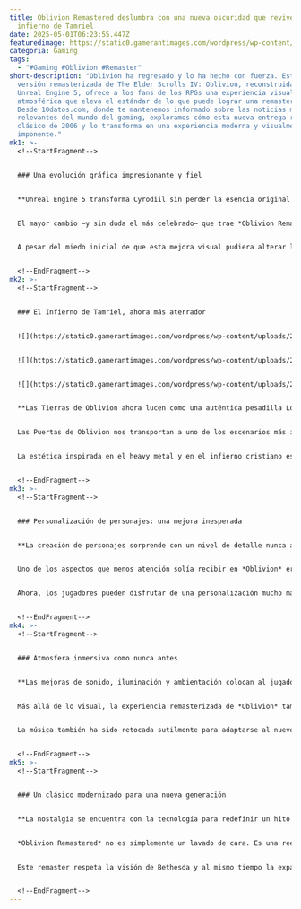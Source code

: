 ```yaml
---
title: Oblivion Remastered deslumbra con una nueva oscuridad que revive el
  infierno de Tamriel
date: 2025-05-01T06:23:55.447Z
featuredimage: https://static0.gamerantimages.com/wordpress/wp-content/uploads/2025/04/oblivion-remastered-planes-of-oblivion.jpg?q=70&fit=crop&w=1140&h=&dpr=1
categoria: Gaming
tags:
  - "#Gaming #Oblivion #Remaster"
short-description: "Oblivion ha regresado y lo ha hecho con fuerza. Esta nueva
  versión remasterizada de The Elder Scrolls IV: Oblivion, reconstruida con
  Unreal Engine 5, ofrece a los fans de los RPGs una experiencia visual y
  atmosférica que eleva el estándar de lo que puede lograr una remasterización.
  Desde 10datos.com, donde te mantenemos informado sobre las noticias más
  relevantes del mundo del gaming, exploramos cómo esta nueva entrega revive el
  clásico de 2006 y lo transforma en una experiencia moderna y visualmente
  imponente."
mk1: >-
  <!--StartFragment-->


  ### Una evolución gráfica impresionante y fiel


  **Unreal Engine 5 transforma Cyrodiil sin perder la esencia original del juego.**


  El mayor cambio —y sin duda el más celebrado— que trae *Oblivion Remastered* es su transformación gráfica. Gracias al uso del potente motor Unreal Engine 5, esta nueva versión muestra un salto abismal en cuanto a fidelidad visual respecto a la entrega original del 2006. Luces volumétricas, sombras dinámicas, partículas realistas y texturas detalladas hacen que el mundo de Cyrodiil cobre vida como nunca antes.


  A pesar del miedo inicial de que esta mejora visual pudiera alterar la identidad artística del título original, los desarrolladores han sabido conservar el estilo característico de *Oblivion*. Han eliminado el abuso de efectos como el “bloom” que definía la estética de muchos juegos de su época, y lo han reemplazado con técnicas modernas que potencian la atmósfera sin saturarla. Cyrodiil, con sus bosques, ruinas y ciudades imperiales, luce más real que nunca, pero sin dejar de sentirse como el reino que los fans aman desde hace casi dos décadas.


  <!--EndFragment-->
mk2: >-
  <!--StartFragment-->


  ### El Infierno de Tamriel, ahora más aterrador


  ![](https://static0.gamerantimages.com/wordpress/wp-content/uploads/2025/04/oblivion-remastered-differences-improvements-changes-visual-updates-2-oblivion-portal-1.jpg?q=49&fit=crop&w=750&h=422&dpr=2)


  ![](https://static0.gamerantimages.com/wordpress/wp-content/uploads/2025/04/oblivion.jpg?q=49&fit=crop&w=750&h=422&dpr=2)


  ![](https://static0.gamerantimages.com/wordpress/wp-content/uploads/2025/04/oblivion-remastered-daedric-monster.jpg?q=49&fit=crop&w=750&h=422&dpr=2)


  **Las Tierras de Oblivion ahora lucen como una auténtica pesadilla Lovecraftiana.**


  Las Puertas de Oblivion nos transportan a uno de los escenarios más icónicos del juego: las Tierras de Oblivion, el plano demoníaco del príncipe daédrico Mehrunes Dagon. Si bien en 2006 estos escenarios ya eran oscuros e impactantes, sus limitaciones técnicas restaban potencia a la experiencia de horror. En cambio, *Oblivion Remastered* eleva esta zona a niveles casi cinematográficos.


  La estética inspirada en el heavy metal y en el infierno cristiano es ahora más evidente y mejor lograda. Zonas como “Blood Feast” o “Corridors of Dark Salvation” brillan por su siniestra belleza. Las nuevas texturas y efectos otorgan a estas áreas un aspecto grotesco, con muros que parecen estar hechos de carne, puertas que respiran, y sacos pulsantes que recuerdan al universo de *Scorn*. Esta versión remasterizada convierte Oblivion en un lugar verdaderamente aterrador, con iluminación tenebrosa y colores oscuros que hacen que cada paso se sienta amenazante.


  <!--EndFragment-->
mk3: >-
  <!--StartFragment-->


  ### Personalización de personajes: una mejora inesperada


  **La creación de personajes sorprende con un nivel de detalle nunca antes visto en la saga.**


  Uno de los aspectos que menos atención solía recibir en *Oblivion* era su sistema de creación de personajes. Limitado y torpe en su diseño original, no se esperaba mucho de esta característica en la remasterización. Sin embargo, *Oblivion Remastered* ha dado un giro completo, convirtiendo este apartado en uno de los más sólidos del juego.


  Ahora, los jugadores pueden disfrutar de una personalización mucho más rica y realista. Las nuevas herramientas permiten modificar rasgos faciales con una precisión casi quirúrgica, seleccionar texturas de piel más realistas, y acceder a una mayor variedad de peinados, barbas y cicatrices. Esto permite a los jugadores crear avatares verdaderamente únicos, algo esencial en un RPG de mundo abierto como *The Elder Scrolls*. Además, la calidad gráfica hace que cada cambio se note inmediatamente, aumentando la inmersión desde el primer momento.


  <!--EndFragment-->
mk4: >-
  <!--StartFragment-->


  ### Atmosfera inmersiva como nunca antes


  **Las mejoras de sonido, iluminación y ambientación colocan al jugador dentro del mundo.**


  Más allá de lo visual, la experiencia remasterizada de *Oblivion* también destaca por su ambientación envolvente. Los efectos de sonido han sido rediseñados, otorgando una nueva vida a las ciudades, las mazmorras y los bosques. Se escuchan pájaros en los árboles, viento entre las ruinas y el crujido del fuego en las forjas de los herreros.


  La música también ha sido retocada sutilmente para adaptarse al nuevo tono del juego. Aunque conserva sus melodías icónicas, las nuevas mezclas permiten que los sonidos ambientales tengan mayor protagonismo, lo que contribuye a una sensación de realismo impresionante. Además, la inteligencia artificial de los NPCs ha sido mejorada, con reacciones más naturales, diálogos menos robóticos y comportamientos más coherentes. Todo esto hace que Cyrodiil se sienta como un mundo verdaderamente vivo.


  <!--EndFragment-->
mk5: >-
  <!--StartFragment-->


  ### Un clásico modernizado para una nueva generación


  **La nostalgia se encuentra con la tecnología para redefinir un hito del RPG occidental.**


  *Oblivion Remastered* no es simplemente un lavado de cara. Es una reelaboración profunda de un clásico, pensada tanto para los veteranos que conocieron el juego en su forma original como para los nuevos jugadores que buscan una experiencia RPG sólida y moderna. La historia, el mundo abierto, las misiones secundarias y el sistema de combate se mantienen fieles a su esencia, pero están potenciados por tecnologías que permiten una jugabilidad más fluida y atractiva.


  Este remaster respeta la visión de Bethesda y al mismo tiempo la expande. Oblivion siempre fue una mezcla entre lo épico y lo oscuro, lo fantástico y lo grotesco, y ahora esa dualidad es aún más impactante gracias a una presentación que aprovecha todos los avances gráficos disponibles en la actualidad. Para los amantes del rol, este título representa una oportunidad perfecta para redescubrir Cyrodiil o adentrarse por primera vez en sus misterios.


  <!--EndFragment-->
---
```

